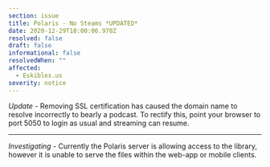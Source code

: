 ```yaml
---
section: issue
title: Polaris - No Steams *UPDATED*
date: 2020-12-29T18:00:06.970Z
resolved: false
draft: false
informational: false
resolvedWhen: ""
affected:
  - Eskibles.us
severity: notice
---
```


*Update* - Removing SSL certification has caused the domain name to resolve incorrectly to bearly a podcast. To rectify this, point your browser to port 5050 to login as usual and streaming can resume.

---

*Investigating* - Currently the Polaris server is allowing access to the library, however it is unable to serve the files within the web-app or mobile clients.